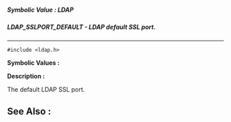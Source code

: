##### Symbolic Value : LDAP
##### LDAP_SSLPORT_DEFAULT - LDAP default SSL port.
---
```
#include <ldap.h>
```

**Symbolic Values :**



**Description :**

The default LDAP SSL port.


**See Also :**
---
